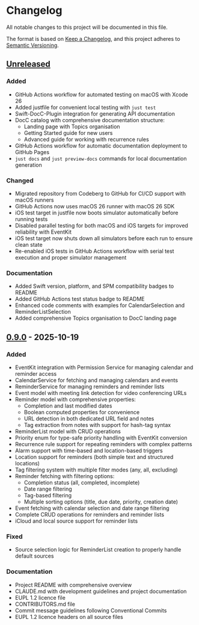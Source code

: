 # Changelog

All notable changes to this project will be documented in this file.

The format is based on [Keep a Changelog](https://keepachangelog.com/en/1.1.0/),
and this project adheres to [Semantic Versioning](https://semver.org/spec/v2.0.0.html).

## [Unreleased]

### Added
- GitHub Actions workflow for automated testing on macOS with Xcode 26
- Added justfile for convenient local testing with `just test`
- Swift-DocC-Plugin integration for generating API documentation
- DocC catalog with comprehensive documentation structure:
  - Landing page with Topics organisation
  - Getting Started guide for new users
  - Advanced guide for working with recurrence rules
- GitHub Actions workflow for automatic documentation deployment to GitHub Pages
- `just docs` and `just preview-docs` commands for local documentation generation

### Changed
- Migrated repository from Codeberg to GitHub for CI/CD support with macOS runners
- GitHub Actions now uses macOS 26 runner with macOS 26 SDK
- iOS test target in justfile now boots simulator automatically before running tests
- Disabled parallel testing for both macOS and iOS targets for improved reliability with EventKit
- iOS test target now shuts down all simulators before each run to ensure clean state
- Re-enabled iOS tests in GitHub Actions workflow with serial test execution and proper simulator management

### Documentation
- Added Swift version, platform, and SPM compatibility badges to README
- Added GitHub Actions test status badge to README
- Enhanced code comments with examples for CalendarSelection and ReminderListSelection
- Added comprehensive Topics organisation to DocC landing page

## [0.9.0] - 2025-10-19

### Added

- EventKit integration with Permission Service for managing calendar and reminder access
- CalendarService for fetching and managing calendars and events
- ReminderService for managing reminders and reminder lists
- Event model with meeting link detection for video conferencing URLs
- Reminder model with comprehensive properties:
  - Completion and last modified dates
  - Boolean computed properties for convenience
  - URL detection in both dedicated URL field and notes
  - Tag extraction from notes with support for hash-tag syntax
- ReminderList model with CRUD operations
- Priority enum for type-safe priority handling with EventKit conversion
- Recurrence rule support for repeating reminders with complex patterns
- Alarm support with time-based and location-based triggers
- Location support for reminders (both simple text and structured locations)
- Tag filtering system with multiple filter modes (any, all, excluding)
- Reminder fetching with filtering options:
  - Completion status (all, completed, incomplete)
  - Date range filtering
  - Tag-based filtering
  - Multiple sorting options (title, due date, priority, creation date)
- Event fetching with calendar selection and date range filtering
- Complete CRUD operations for reminders and reminder lists
- iCloud and local source support for reminder lists

### Fixed

- Source selection logic for ReminderList creation to properly handle default sources

### Documentation

- Project README with comprehensive overview
- CLAUDE.md with development guidelines and project documentation
- EUPL 1.2 licence file
- CONTRIBUTORS.md file
- Commit message guidelines following Conventional Commits
- EUPL 1.2 licence headers on all source files

[unreleased]: https://github.com/oliverandrich/KinjoCore/compare/v0.9.0...HEAD
[0.9.0]: https://github.com/oliverandrich/KinjoCore/releases/tag/v0.9.0
